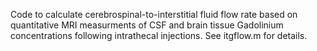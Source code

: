 Code to calculate cerebrospinal-to-interstitial fluid flow rate based on quantitative MRI measurments of CSF and brain tissue Gadolinium concentrations following intrathecal injections. See itgflow.m for details.

